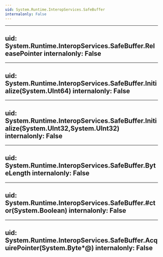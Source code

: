 ```yaml
---
uid: System.Runtime.InteropServices.SafeBuffer
internalonly: False
---
```


---
uid: System.Runtime.InteropServices.SafeBuffer.ReleasePointer
internalonly: False
---

---
uid: System.Runtime.InteropServices.SafeBuffer.Initialize(System.UInt64)
internalonly: False
---

---
uid: System.Runtime.InteropServices.SafeBuffer.Initialize(System.UInt32,System.UInt32)
internalonly: False
---

---
uid: System.Runtime.InteropServices.SafeBuffer.ByteLength
internalonly: False
---

---
uid: System.Runtime.InteropServices.SafeBuffer.#ctor(System.Boolean)
internalonly: False
---

---
uid: System.Runtime.InteropServices.SafeBuffer.AcquirePointer(System.Byte*@)
internalonly: False
---
